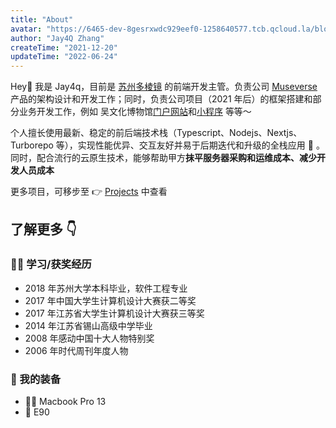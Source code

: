 ```yaml
---
title: "About"
avatar: "https://6465-dev-8gesrxwdc929eef0-1258640577.tcb.qcloud.la/blog/avatar.jpeg?hash=UFHxmRR%24p3t8~FWBV%3Dn%25F%25sVXoW%2C%3D%7DkVw%7Bog&height=960&width=960"
author: "Jay4Q Zhang"
createTime: "2021-12-20"
updateTime: "2022-06-24"
---
```


Hey👋 我是 Jay4q，目前是 [苏州多棱镜](https://www.3lengjing.com/) 的前端开发主管。负责公司 [Museverse](weixin://dl/business/?t=stPwTDkLdod) 产品的架构设计和开发工作；同时，负责公司项目（2021 年后）的框架搭建和部分业务开发工作，例如 吴文化博物馆[门户网站](https://wwww.wuzhongmuseum.com)和[小程序](weixin://dl/business/?t=YVDg5ZcBf8m) 等等～

个人擅长使用最新、稳定的前后端技术栈（Typescript、Nodejs、Nextjs、Turborepo 等），实现性能优异、交互友好并易于后期迭代和升级的全栈应用 🚀 。同时，配合流行的云原生技术，能够帮助甲方**抹平服务器采购和运维成本、减少开发人员成本**

更多项目，可移步至 👉 [Projects](https://www.jay4q.com/projects) 中查看

## 了解更多 👇

### 👨‍🎓 学习/获奖经历

- 2018 年苏州大学本科毕业，软件工程专业
- 2017 年中国大学生计算机设计大赛获二等奖
- 2017 年江苏省大学生计算机设计大赛获三等奖
- 2014 年江苏省锡山高级中学毕业
- 2008 年感动中国十大人物特别奖
- 2006 年时代周刊年度人物

### 🎒 我的装备

- 👨‍💻 Macbook Pro 13
- 🐎 E90
